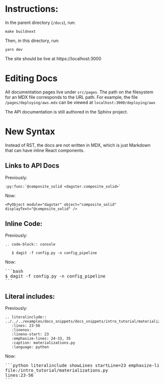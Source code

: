 # Instructions:

In the parent directory (`/docs`), run:

```
make buildnext
```

Then, in this directory, run:

```
yarn dev
```

The site should be live at https://localhost:3000

# Editing Docs

All documentation pages live under `src/pages`. The path on the filesystem for an MDX file corresponds to the URL path. For example, the file `/pages/deploying/aws.mdx` can be viewed at `localhost:3000/deploying/aws`

The API documentation is still authored in the Sphinx project.

# New Syntax

Instead of RST, the docs are not written in MDX, which is just Markdown that can have inline React components.

## Links to API Docs

Previously:

```
:py:func:`@composite_solid <dagster.composite_solid>`
```

Now:

```
<PyObject module="dagster" object="composite_solid" displayText="@composite_solid" />
```

## Inline Code:

Previously:

```
.. code-block:: console

   $ dagit -f config.py -n config_pipeline
```

Now:

<pre>
```bash
$ dagit -f config.py -n config_pipeline
```
</pre>

## Literal includes:

Previously:

```
.. literalinclude:: ../../../examples/docs_snippets/docs_snippets/intro_tutorial/materializations.py
   :lines: 23-56
   :linenos:
   :lineno-start: 23
   :emphasize-lines: 24-33, 35
   :caption: materializations.py
   :language: python
```

Now:

<pre>
```python literalinclude showLines startLine=23 emphasize-lines=24-33,35 caption=materializations.py
file:/intro_tutorial/materializations.py
lines:23-56
```
</pre>

